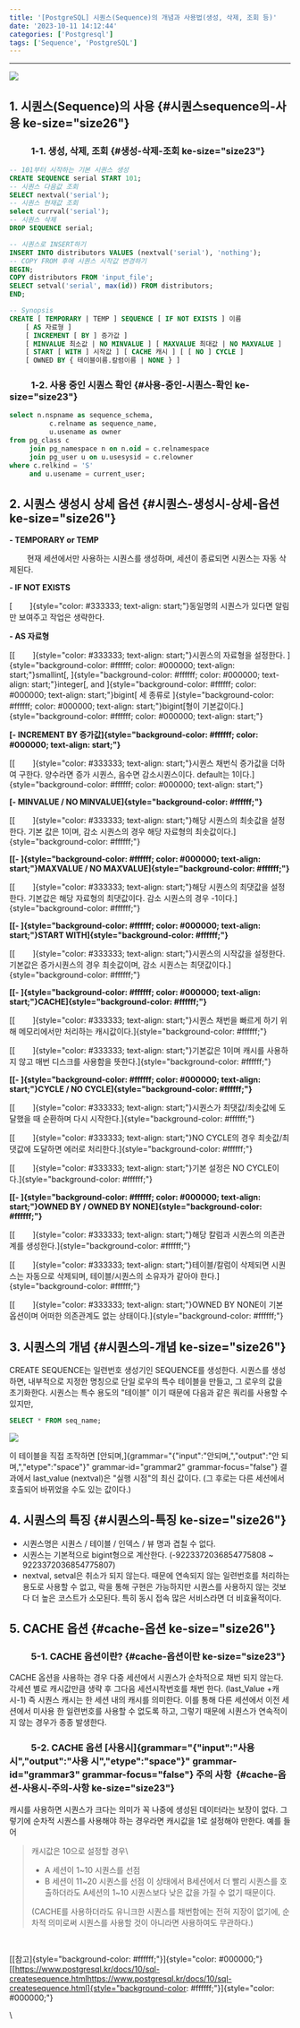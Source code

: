 ```yaml
---
title: '[PostgreSQL] 시퀀스(Sequence)의 개념과 사용법(생성, 삭제, 조회 등)'
date: '2023-10-11 14:12:44'
categories: ['Postgresql']
tags: ['Sequence', 'PostgreSQL']
---
```


------------------------------------------------------------------------

![](/images/posts/23/img.png)

## 1. 시퀀스(Sequence)의 사용 {#시퀀스sequence의-사용 ke-size="size26"}

###           1-1. 생성, 삭제, 조회 {#생성-삭제-조회 ke-size="size23"}

``` {.sql ke-language="sql" ke-type="codeblock"}
-- 101부터 시작하는 기본 시퀀스 생성
CREATE SEQUENCE serial START 101;
-- 시퀀스 다음값 조회
SELECT nextval('serial');
-- 시퀀스 현재값 조회
select currval('serial');
-- 시퀀스 삭제
DROP SEQUENCE serial;

-- 시퀀스로 INSERT하기
INSERT INTO distributors VALUES (nextval('serial'), 'nothing');
-- COPY FROM 후에 시퀀스 시작값 변경하기
BEGIN;
COPY distributors FROM 'input_file';
SELECT setval('serial', max(id)) FROM distributors;
END;

-- Synopsis
CREATE [ TEMPORARY | TEMP ] SEQUENCE [ IF NOT EXISTS ] 이름
    [ AS 자료형 ]
    [ INCREMENT [ BY ] 증가값 ]
    [ MINVALUE 최소값 | NO MINVALUE ] [ MAXVALUE 최대값 | NO MAXVALUE ]
    [ START [ WITH ] 시작값 ] [ CACHE 캐시 ] [ [ NO ] CYCLE ]
    [ OWNED BY { 테이블이름.칼럼이름 | NONE } ]
```

###           1-2. 사용 중인 시퀀스 확인 {#사용-중인-시퀀스-확인 ke-size="size23"}

``` {.sql ke-language="sql" ke-type="codeblock"}
select n.nspname as sequence_schema, 
          c.relname as sequence_name,
          u.usename as owner
from pg_class c 
     join pg_namespace n on n.oid = c.relnamespace
     join pg_user u on u.usesysid = c.relowner
where c.relkind = 'S'
     and u.usename = current_user;
```

## 2. 시퀀스 생성시 상세 옵션 {#시퀀스-생성시-상세-옵션 ke-size="size26"}

**- TEMPORARY or TEMP**

        현재 세션에서만 사용하는 시퀀스를 생성하며, 세션이 종료되면 시퀀스는 자동 삭제된다.

**- IF NOT EXISTS**

[        ]{style="color: #333333; text-align: start;"}동일명의 시퀀스가 있다면 알림만 보여주고 작업은 생략한다.

**- AS 자료형**

[[        ]{style="color: #333333; text-align: start;"}시퀀스의 자료형을 설정한다. ]{style="background-color: #ffffff; color: #000000; text-align: start;"}smallint[, ]{style="background-color: #ffffff; color: #000000; text-align: start;"}integer[, and ]{style="background-color: #ffffff; color: #000000; text-align: start;"}bigint[ 세 종류로 ]{style="background-color: #ffffff; color: #000000; text-align: start;"}bigint[형이 기본값이다.]{style="background-color: #ffffff; color: #000000; text-align: start;"}

**[- INCREMENT BY 증가값]{style="background-color: #ffffff; color: #000000; text-align: start;"}**

[[        ]{style="color: #333333; text-align: start;"}시퀀스 채번식 증가값을 더하여 구한다. 양수라면 증가 시퀀스, 음수면 감소시퀀스이다. default는 1이다.]{style="background-color: #ffffff; color: #000000; text-align: start;"}

**[- MINVALUE / NO MINVALUE]{style="background-color: #ffffff;"}**

[[        ]{style="color: #333333; text-align: start;"}해당 시퀀스의 최솟값을 설정한다. 기본 값은 1이며, 감소 시퀀스의 경우 해당 자료형의 최솟값이다.]{style="background-color: #ffffff;"}

**[[- ]{style="background-color: #ffffff; color: #000000; text-align: start;"}MAXVALUE / NO MAXVALUE]{style="background-color: #ffffff;"}**

[[        ]{style="color: #333333; text-align: start;"}해당 시퀀스의 최댓값을 설정한다. 기본값은 해당 자료형의 최댓값이다. 감소 시퀀스의 경우 -1이다.]{style="background-color: #ffffff;"}

**[[- ]{style="background-color: #ffffff; color: #000000; text-align: start;"}START WITH]{style="background-color: #ffffff;"}**

[[        ]{style="color: #333333; text-align: start;"}시퀀스의 시작값을 설정한다. 기본값은 증가시퀀스의 경우 최솟값이며, 감소 시퀀스는 최댓값이다.]{style="background-color: #ffffff;"}

**[[- ]{style="background-color: #ffffff; color: #000000; text-align: start;"}CACHE]{style="background-color: #ffffff;"}**

[[        ]{style="color: #333333; text-align: start;"}시퀀스 채번을 빠르게 하기 위해 메모리에서만 처리하는 캐시값이다.]{style="background-color: #ffffff;"}

[[        ]{style="color: #333333; text-align: start;"}기본값은 1이며 캐시를 사용하지 않고 매번 디스크를 사용함을 뜻한다.]{style="background-color: #ffffff;"}

**[[- ]{style="background-color: #ffffff; color: #000000; text-align: start;"}CYCLE / NO CYCLE]{style="background-color: #ffffff;"}**

[[        ]{style="color: #333333; text-align: start;"}시퀀스가 최댓값/최솟값에 도달했을 때 순환하며 다시 시작한다.]{style="background-color: #ffffff;"}

[[        ]{style="color: #333333; text-align: start;"}NO CYCLE의 경우 최솟값/최댓값에 도달하면 에러로 처리한다.]{style="background-color: #ffffff;"}

[[        ]{style="color: #333333; text-align: start;"}기본 설정은 NO CYCLE이다.]{style="background-color: #ffffff;"}

**[[- ]{style="background-color: #ffffff; color: #000000; text-align: start;"}OWNED BY / OWNED BY NONE]{style="background-color: #ffffff;"}**

[[        ]{style="color: #333333; text-align: start;"}해당 칼럼과 시퀀스의 의존관계를 생성한다.]{style="background-color: #ffffff;"}

[[        ]{style="color: #333333; text-align: start;"}테이블/칼럼이 삭제되면 시퀀스는 자동으로 삭제되며, 테이블/시퀀스의 소유자가 같아야 한다.]{style="background-color: #ffffff;"}

[[        ]{style="color: #333333; text-align: start;"}OWNED BY NONE이 기본 옵션이며 어떠한 의존관계도 없는 상태이다.]{style="background-color: #ffffff;"}

## 3. 시퀀스의 개념 {#시퀀스의-개념 ke-size="size26"}

CREATE SEQUENCE는 일련번호 생성기인 SEQUENCE를 생성한다. 시퀀스를 생성하면, 내부적으로 지정한 명칭으로 단일 로우의 특수 테이블을 만들고, 그 로우의 값을 초기화한다. 시퀀스는 특수 용도의 \"테이블\" 이기 때문에 다음과 같은 쿼리를 사용할 수 있지만,

``` {.sql ke-language="sql" ke-type="codeblock"}
SELECT * FROM seq_name;
```

![](/images/posts/23/스크린샷%202023-10-11%20오후%201.28.47.png)

이 테이블을 직접 조작하면 [안되며,]{grammar="{\"input\":\"안되며,\",\"output\":\"안 되며,\",\"etype\":\"space\"}" grammar-id="grammar2" grammar-focus="false"} 결과에서 last_value (nextval)은 \"실행 시점\"의 최신 값이다. (그 후로는 다른 세션에서 호출되어 바뀌었을 수도 있는 값이다.)

## 4. 시퀀스의 특징 {#시퀀스의-특징 ke-size="size26"}

-   시퀀스명은 시퀀스 / 테이블 / 인덱스 / 뷰 명과 겹칠 수 없다.
-   시퀀스는 기본적으로 bigint형으로 계산한다. (-9223372036854775808 \~ 9223372036854775807)
-   nextval, setval은 취소가 되지 않는다. 때문에 연속되지 않는 일련번호를 처리하는 용도로 사용할 수 없고, 락을 통해 구현은 가능하지만 시퀀스를 사용하지 않는 것보다 더 높은 코스트가 소모된다. 특히 동시 접속 많은 서비스라면 더 비효율적이다.

## 5. CACHE 옵션 {#cache-옵션 ke-size="size26"}

###           5-1. CACHE 옵션이란? {#cache-옵션이란 ke-size="size23"}

CACHE 옵션을 사용하는 경우 다중 세션에서 시퀀스가 순차적으로 채번 되지 않는다. 각세션 별로 캐시값만큼 생략 후 그다음 세션시작번호를 채번 한다. (last_Value +캐시-1) 즉 시퀀스 캐시는 한 세션 내의 캐시를 의미한다. 이를 통해 다른 세션에서 이전 세션에서 미사용 한 일련번호를 사용할 수 없도록 하고, 그렇기 때문에 시퀀스가 연속적이지 않는 경우가 종종 발생한다.

###           5-2. CACHE 옵션 [사용시]{grammar="{\"input\":\"사용시\",\"output\":\"사용 시\",\"etype\":\"space\"}" grammar-id="grammar3" grammar-focus="false"} 주의 사항  {#cache-옵션-사용시-주의-사항 ke-size="size23"}

캐시를 사용하면 시퀀스가 크다는 의미가 꼭 나중에 생성된 데이터라는 보장이 없다. 그렇기에 순차적 시퀀스를 사용해야 하는 경우라면 캐시값을 1로 설정해야 만한다. 예를 들어

> 캐시값은 10으로 설정할 경우\
> - A 세션이 1\~10 시퀀스를 선점
> - B 세션이 11\~20 시퀀스를 선점
> 이 상태에서 B세션에서 더 빨리 시퀀스를 호출하더라도 A세션의 1\~10 시퀀스보다 낮은 값을 가질 수 없기 때문이다.
> 
> (CACHE를 사용하더라도 유니크한 시퀀스를 채번함에는 전혀 지장이 없기에, 순차적 의미로써 시퀀스를 사용할 것이 아니라면 사용하여도 무관하다.)
 

 

[[참고]{style="background-color: #ffffff;"}]{style="color: #000000;"}[[https://www.postgresql.kr/docs/10/sql-createsequence.htmlhttps://www.postgresql.kr/docs/10/sql-createsequence.html]{style="background-color: #ffffff;"}]{style="color: #000000;"}

\
